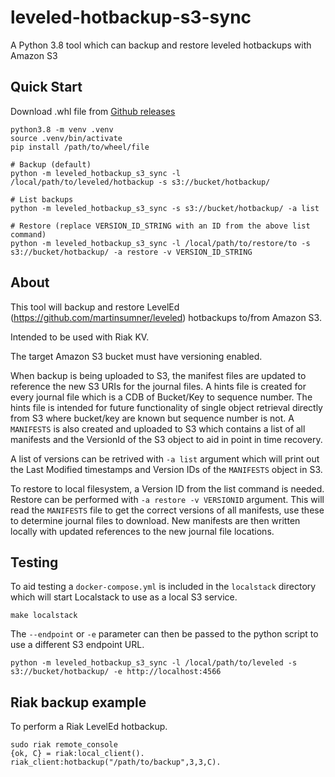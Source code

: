 # leveled-hotbackup-s3-sync
A Python 3.8 tool which can backup and restore leveled hotbackups with Amazon S3

## Quick Start
Download .whl file from [Github releases](https://github.com/yorkshire-steve/leveled-hotbackup-s3-sync/releases)

```
python3.8 -m venv .venv
source .venv/bin/activate
pip install /path/to/wheel/file

# Backup (default)
python -m leveled_hotbackup_s3_sync -l /local/path/to/leveled/hotbackup -s s3://bucket/hotbackup/

# List backups
python -m leveled_hotbackup_s3_sync -s s3://bucket/hotbackup/ -a list

# Restore (replace VERSION_ID_STRING with an ID from the above list command)
python -m leveled_hotbackup_s3_sync -l /local/path/to/restore/to -s s3://bucket/hotbackup/ -a restore -v VERSION_ID_STRING
```

## About
This tool will backup and restore LevelEd (https://github.com/martinsumner/leveled) hotbackups to/from Amazon S3.

Intended to be used with Riak KV.

The target Amazon S3 bucket must have versioning enabled.

When backup is being uploaded to S3, the manifest files are updated to reference the new S3 URIs for the journal files.
A hints file is created for every journal file which is a CDB of Bucket/Key to sequence number.
The hints file is intended for future functionality of single object retrieval directly from S3 where bucket/key are known but sequence number is not.
A `MANIFESTS` is also created and uploaded to S3 which contains a list of all manifests and the VersionId of the S3 object to aid in point in time recovery.

A list of versions can be retrived with `-a list` argument which will print out the Last Modified timestamps and Version IDs of the `MANIFESTS` object in S3.

To restore to local filesystem, a Version ID from the list command is needed. Restore can be performed with `-a restore -v VERSIONID` argument.
This will read the `MANIFESTS` file to get the correct versions of all manifests, use these to determine journal files to download.
New manifests are then written locally with updated references to the new journal file locations.

## Testing
To aid testing a `docker-compose.yml` is included in the `localstack` directory which will start Localstack to use as a local S3 service.
```
make localstack
```

The `--endpoint` or `-e` parameter can then be passed to the python script to use a different S3 endpoint URL.
```
python -m leveled_hotbackup_s3_sync -l /local/path/to/leveled -s s3://bucket/hotbackup/ -e http://localhost:4566
```

## Riak backup example
To perform a Riak LevelEd hotbackup.
```
sudo riak remote_console
{ok, C} = riak:local_client().
riak_client:hotbackup("/path/to/backup",3,3,C).
```
